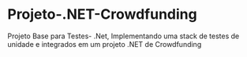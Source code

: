 # Projeto-.NET-Crowdfunding
Projeto Base para Testes- .Net, Implementando  uma  stack de testes de unidade e integrados em um projeto .NET de Crowdfunding
